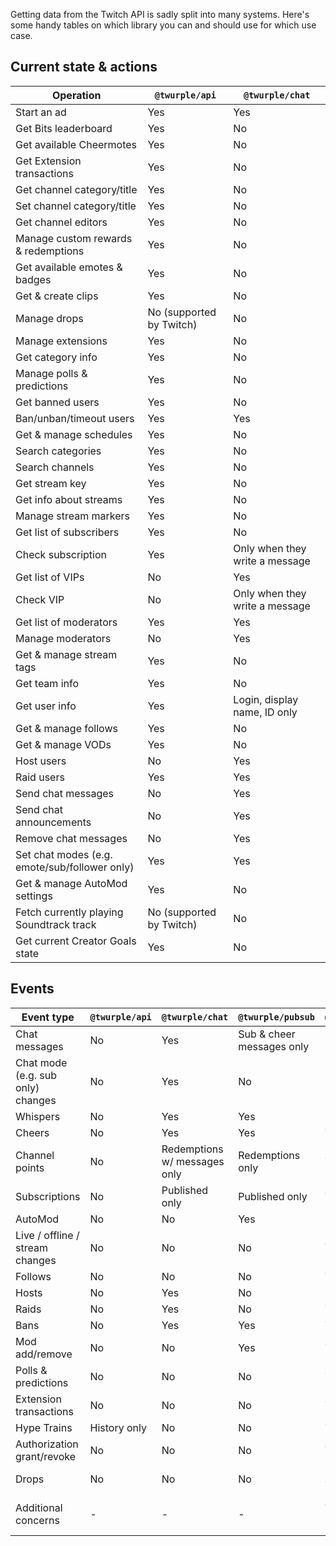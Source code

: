 Getting data from the Twitch API is sadly split into many systems. Here's some handy tables on which library you can and
should use for which use case.

## Current state & actions

| Operation                                     | `@twurple/api`           | `@twurple/chat`                |
|-----------------------------------------------|--------------------------|--------------------------------|
| Start an ad                                   | Yes                      | Yes                            |
| Get Bits leaderboard                          | Yes                      | No                             |
| Get available Cheermotes                      | Yes                      | No                             |
| Get Extension transactions                    | Yes                      | No                             |
| Get channel category/title                    | Yes                      | No                             |
| Set channel category/title                    | Yes                      | No                             |
| Get channel editors                           | Yes                      | No                             |
| Manage custom rewards & redemptions           | Yes                      | No                             |
| Get available emotes & badges                 | Yes                      | No                             |
| Get & create clips                            | Yes                      | No                             |
| Manage drops                                  | No (supported by Twitch) | No                             |
| Manage extensions                             | Yes                      | No                             |
| Get category info                             | Yes                      | No                             |
| Manage polls & predictions                    | Yes                      | No                             |
| Get banned users                              | Yes                      | No                             |
| Ban/unban/timeout users                       | Yes                      | Yes                            |
| Get & manage schedules                        | Yes                      | No                             |
| Search categories                             | Yes                      | No                             |
| Search channels                               | Yes                      | No                             |
| Get stream key                                | Yes                      | No                             |
| Get info about streams                        | Yes                      | No                             |
| Manage stream markers                         | Yes                      | No                             |
| Get list of subscribers                       | Yes                      | No                             |
| Check subscription                            | Yes                      | Only when they write a message |
| Get list of VIPs                              | No                       | Yes                            |
| Check VIP                                     | No                       | Only when they write a message |
| Get list of moderators                        | Yes                      | Yes                            |
| Manage moderators                             | No                       | Yes                            |
| Get & manage stream tags                      | Yes                      | No                             |
| Get team info                                 | Yes                      | No                             |
| Get user info                                 | Yes                      | Login, display name, ID only   |
| Get & manage follows                          | Yes                      | No                             |
| Get & manage VODs                             | Yes                      | No                             |
| Host users                                    | No                       | Yes                            |
| Raid users                                    | Yes                      | Yes                            |
| Send chat messages                            | No                       | Yes                            |
| Send chat announcements                       | No                       | Yes                            |
| Remove chat messages                          | No                       | Yes                            |
| Set chat modes (e.g. emote/sub/follower only) | Yes                      | Yes                            |
| Get & manage AutoMod settings                 | Yes                      | No                             |
| Fetch currently playing Soundtrack track      | No (supported by Twitch) | No                             |
| Get current Creator Goals state               | Yes                      | No                             |

## Events

| Event type                        | `@twurple/api` | `@twurple/chat`              | `@twurple/pubsub`         | `@twurple/eventsub`                  |
|-----------------------------------|----------------|------------------------------|---------------------------|--------------------------------------|
| Chat messages                     | No             | Yes                          | Sub & cheer messages only | Sub & cheer messages only            |
| Chat mode (e.g. sub only) changes | No             | Yes                          | No                        | No                                   |
| Whispers                          | No             | Yes                          | Yes                       | No                                   |
| Cheers                            | No             | Yes                          | Yes                       | Yes                                  |
| Channel points                    | No             | Redemptions w/ messages only | Redemptions only          | Yes                                  |
| Subscriptions                     | No             | Published only               | Published only            | Yes                                  |
| AutoMod                           | No             | No                           | Yes                       | No                                   |
| Live / offline / stream changes   | No             | No                           | No                        | Yes                                  |
| Follows                           | No             | No                           | No                        | Yes                                  |
| Hosts                             | No             | Yes                          | No                        | No                                   |
| Raids                             | No             | Yes                          | No                        | Yes                                  |
| Bans                              | No             | Yes                          | Yes                       | Yes                                  |
| Mod add/remove                    | No             | No                           | Yes                       | Yes                                  |
| Polls & predictions               | No             | No                           | No                        | Yes                                  |
| Extension transactions            | No             | No                           | No                        | Yes                                  |
| Hype Trains                       | History only   | No                           | No                        | Yes                                  |
| Authorization grant/revoke        | No             | No                           | No                        | Yes                                  |
| Drops                             | No             | No                           | No                        | No (supported by Twitch)             |
| Additional concerns               | -              | -                            | -                         | As of now, must have a public server | 
